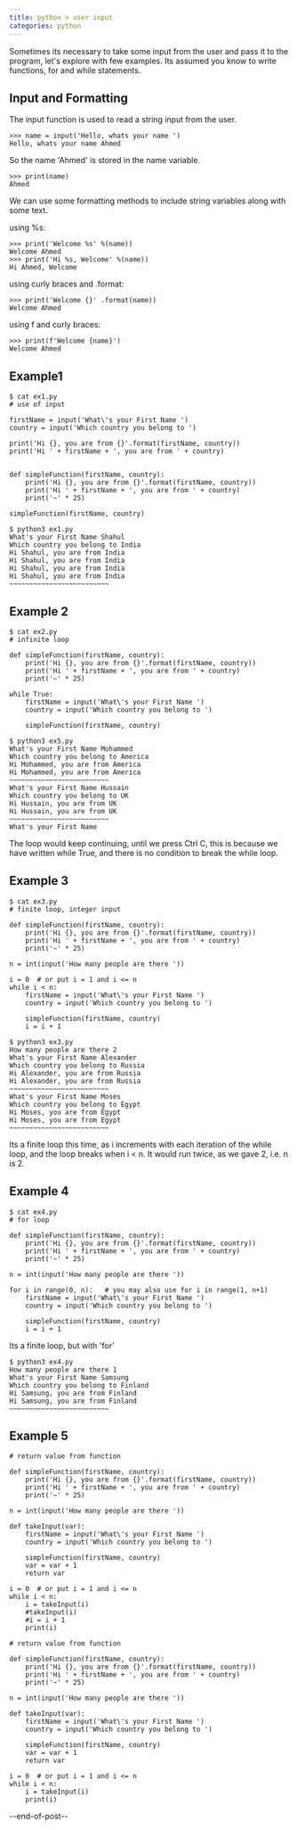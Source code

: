 ```yaml
---
title: python > user input
categories: python
---
```


Sometimes its necessary to take some input from the user and pass it to 
the program, let's explore with few examples. Its assumed you know to write 
functions, for and while statements.

## Input and Formatting
The input function is used to read a string input from the user.
```
>>> name = input('Hello, whats your name ')
Hello, whats your name Ahmed
```
So the name 'Ahmed' is stored in the name variable.
```
>>> print(name)
Ahmed
```

We can use some formatting methods to include string variables along 
with some text.

using %s:
```
>>> print('Welcome %s' %(name))
Welcome Ahmed
>>> print('Hi %s, Welcome' %(name))
Hi Ahmed, Welcome
```

using curly braces and .format:
```
>>> print('Welcome {}' .format(name))
Welcome Ahmed
```

using f and curly braces:
```
>>> print(f'Welcome {name}')
Welcome Ahmed
```

## Example1

```
$ cat ex1.py
# use of input

firstName = input('What\'s your First Name ')
country = input('Which country you belong to ')

print('Hi {}, you are from {}'.format(firstName, country))
print('Hi ' + firstName + ', you are from ' + country)


def simpleFunction(firstName, country):
    print('Hi {}, you are from {}'.format(firstName, country))
    print('Hi ' + firstName + ', you are from ' + country)
    print('~' * 25)

simpleFunction(firstName, country)
```
```
$ python3 ex1.py
What's your First Name Shahul
Which country you belong to India
Hi Shahul, you are from India
Hi Shahul, you are from India
Hi Shahul, you are from India
Hi Shahul, you are from India
~~~~~~~~~~~~~~~~~~~~~~~~~
```

## Example 2

```
$ cat ex2.py
# infinite loop

def simpleFunction(firstName, country):
    print('Hi {}, you are from {}'.format(firstName, country))
    print('Hi ' + firstName + ', you are from ' + country)
    print('~' * 25)

while True:
    firstName = input('What\'s your First Name ')
    country = input('Which country you belong to ')

    simpleFunction(firstName, country)
```
```
$ python3 ex5.py
What's your First Name Mohammed
Which country you belong to America
Hi Mohammed, you are from America
Hi Mohammed, you are from America
~~~~~~~~~~~~~~~~~~~~~~~~~
What's your First Name Hussain
Which country you belong to UK
Hi Hussain, you are from UK
Hi Hussain, you are from UK
~~~~~~~~~~~~~~~~~~~~~~~~~
What's your First Name   
```
The loop would keep continuing, until we press Ctrl C, this is because 
we have written while True, and there is no condition to break the while 
loop. 

## Example 3
```
$ cat ex3.py
# finite loop, integer input

def simpleFunction(firstName, country):
    print('Hi {}, you are from {}'.format(firstName, country))
    print('Hi ' + firstName + ', you are from ' + country)
    print('~' * 25)

n = int(input('How many people are there '))

i = 0  # or put i = 1 and i <= n
while i < n:
    firstName = input('What\'s your First Name ')
    country = input('Which country you belong to ')

    simpleFunction(firstName, country)
    i = i + 1
```
```
$ python3 ex3.py
How many people are there 2
What's your First Name Alexander
Which country you belong to Russia
Hi Alexander, you are from Russia
Hi Alexander, you are from Russia
~~~~~~~~~~~~~~~~~~~~~~~~~
What's your First Name Moses
Which country you belong to Egypt
Hi Moses, you are from Egypt
Hi Moses, you are from Egypt
~~~~~~~~~~~~~~~~~~~~~~~~~
```
Its a finite loop this time, as i increments with each iteration of the 
while loop, and the loop breaks when i < n. It would run twice, as 
we gave 2, i.e. n is 2.

## Example 4
```
$ cat ex4.py
# for loop

def simpleFunction(firstName, country):
    print('Hi {}, you are from {}'.format(firstName, country))
    print('Hi ' + firstName + ', you are from ' + country)
    print('~' * 25)

n = int(input('How many people are there '))

for i in range(0, n):   # you may also use for i in range(1, n+1)
    firstName = input('What\'s your First Name ')
    country = input('Which country you belong to ')

    simpleFunction(firstName, country)
    i = i + 1
```
Its a finite loop, but with 'for'
```
$ python3 ex4.py
How many people are there 1
What's your First Name Samsung
Which country you belong to Finland
Hi Samsung, you are from Finland
Hi Samsung, you are from Finland
~~~~~~~~~~~~~~~~~~~~~~~~~
```

## Example 5
```
# return value from function

def simpleFunction(firstName, country):
    print('Hi {}, you are from {}'.format(firstName, country))
    print('Hi ' + firstName + ', you are from ' + country)
    print('~' * 25)

n = int(input('How many people are there '))

def takeInput(var):
    firstName = input('What\'s your First Name ')
    country = input('Which country you belong to ')

    simpleFunction(firstName, country)
    var = var + 1
    return var

i = 0  # or put i = 1 and i <= n
while i < n:
    i = takeInput(i)
    #takeInput(i)
    #i = i + 1
    print(i)
```
```
# return value from function

def simpleFunction(firstName, country):
    print('Hi {}, you are from {}'.format(firstName, country))
    print('Hi ' + firstName + ', you are from ' + country)
    print('~' * 25)

n = int(input('How many people are there '))

def takeInput(var):
    firstName = input('What\'s your First Name ')
    country = input('Which country you belong to ')

    simpleFunction(firstName, country)
    var = var + 1
    return var

i = 0  # or put i = 1 and i <= n
while i < n:
    i = takeInput(i)
    print(i)
```

--end-of-post--
